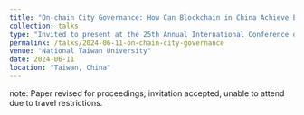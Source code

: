 ```yaml
---
title: "On-chain City Governance: How Can Blockchain in China Achieve Empowerment?"
collection: talks
type: "Invited to present at the 25th Annual International Conference on Digital Government Research - dg.o 2024"
permalink: /talks/2024-06-11-on-chain-city-governance
venue: "National Taiwan University"
date: 2024-06-11
location: "Taiwan, China"
---
```


note: Paper revised for proceedings; invitation accepted, unable to attend due to travel restrictions.

